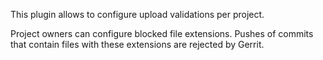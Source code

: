 This plugin allows to configure upload validations per project.

Project owners can configure blocked file extensions. Pushes of commits
that contain files with these extensions are rejected by Gerrit.

